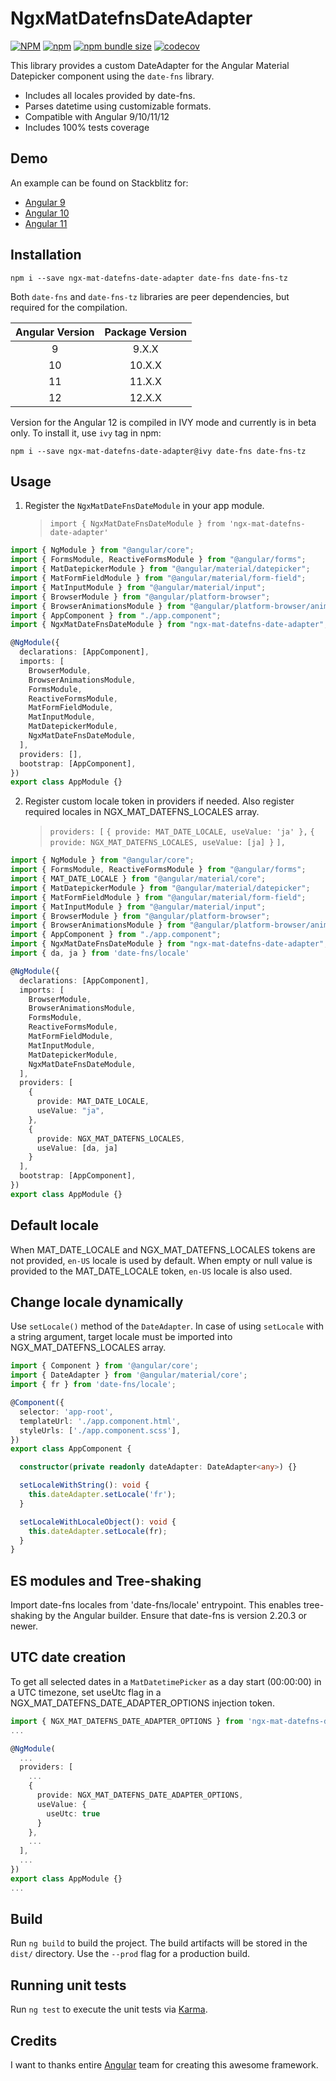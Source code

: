 # NgxMatDatefnsDateAdapter

[![NPM](https://img.shields.io/npm/l/ngx-mat-datefns-date-adapter)](https://github.com/sapozhnikovay/ngx-mat-datefns-date-adapter/blob/master/LICENSE)
[![npm](https://img.shields.io/npm/v/ngx-mat-datefns-date-adapter)](https://www.npmjs.com/package/ngx-mat-datefns-date-adapter)
[![npm bundle size](https://img.shields.io/bundlephobia/min/ngx-mat-datefns-date-adapter)](https://bundlephobia.com/result?p=ngx-mat-datefns-date-adapter)
[![codecov](https://codecov.io/gh/sapozhnikovay/ngx-mat-datefns-date-adapter/branch/master/graph/badge.svg)](https://codecov.io/gh/sapozhnikovay/ngx-mat-datefns-date-adapter)

This library provides a custom DateAdapter for the Angular Material Datepicker component using the `date-fns` library.

- Includes all locales provided by date-fns.
- Parses datetime using customizable formats.
- Compatible with Angular 9/10/11/12
- Includes 100% tests coverage

## Demo

An example can be found on Stackblitz for:
- [Angular 9](https://stackblitz.com/edit/angular-ngx-mat-datefns-date-adapter)
- [Angular 10](https://stackblitz.com/edit/angular-ngx-mat-datefns-date-adapter-a10)
- [Angular 11](https://stackblitz.com/edit/angular-ngx-mat-datefns-date-adapter-a11)

## Installation

`npm i --save ngx-mat-datefns-date-adapter date-fns date-fns-tz`

Both `date-fns` and `date-fns-tz` libraries are peer dependencies, but required for the compilation.

| Angular Version | Package Version |
| :-------------: | :-------------: |
|        9        |      9.X.X      |
|       10        |     10.X.X      |
|       11        |     11.X.X      |
|       12        |     12.X.X      |

Version for the Angular 12 is compiled in IVY mode and currently is in beta only.
To install it, use `ivy` tag in npm:

`npm i --save ngx-mat-datefns-date-adapter@ivy date-fns date-fns-tz`

## Usage

1. Register the `NgxMatDateFnsDateModule` in your app module.
   > `import { NgxMatDateFnsDateModule } from 'ngx-mat-datefns-date-adapter'`

```typescript
import { NgModule } from "@angular/core";
import { FormsModule, ReactiveFormsModule } from "@angular/forms";
import { MatDatepickerModule } from "@angular/material/datepicker";
import { MatFormFieldModule } from "@angular/material/form-field";
import { MatInputModule } from "@angular/material/input";
import { BrowserModule } from "@angular/platform-browser";
import { BrowserAnimationsModule } from "@angular/platform-browser/animations";
import { AppComponent } from "./app.component";
import { NgxMatDateFnsDateModule } from "ngx-mat-datefns-date-adapter";

@NgModule({
  declarations: [AppComponent],
  imports: [
    BrowserModule,
    BrowserAnimationsModule,
    FormsModule,
    ReactiveFormsModule,
    MatFormFieldModule,
    MatInputModule,
    MatDatepickerModule,
    NgxMatDateFnsDateModule,
  ],
  providers: [],
  bootstrap: [AppComponent],
})
export class AppModule {}
```

2. Register custom locale token in providers if needed. Also register required locales in NGX_MAT_DATEFNS_LOCALES array.
   > `providers: [`
   > `{ provide: MAT_DATE_LOCALE, useValue: 'ja' },`
   > `{ provide: NGX_MAT_DATEFNS_LOCALES, useValue: [ja] }`
   > `],`

```typescript
import { NgModule } from "@angular/core";
import { FormsModule, ReactiveFormsModule } from "@angular/forms";
import { MAT_DATE_LOCALE } from "@angular/material/core";
import { MatDatepickerModule } from "@angular/material/datepicker";
import { MatFormFieldModule } from "@angular/material/form-field";
import { MatInputModule } from "@angular/material/input";
import { BrowserModule } from "@angular/platform-browser";
import { BrowserAnimationsModule } from "@angular/platform-browser/animations";
import { AppComponent } from "./app.component";
import { NgxMatDateFnsDateModule } from "ngx-mat-datefns-date-adapter";
import { da, ja } from 'date-fns/locale'

@NgModule({
  declarations: [AppComponent],
  imports: [
    BrowserModule,
    BrowserAnimationsModule,
    FormsModule,
    ReactiveFormsModule,
    MatFormFieldModule,
    MatInputModule,
    MatDatepickerModule,
    NgxMatDateFnsDateModule,
  ],
  providers: [
    {
      provide: MAT_DATE_LOCALE,
      useValue: "ja",
    },
    {
      provide: NGX_MAT_DATEFNS_LOCALES,
      useValue: [da, ja]
    }
  ],
  bootstrap: [AppComponent],
})
export class AppModule {}
```

## Default locale

When MAT_DATE_LOCALE and NGX_MAT_DATEFNS_LOCALES tokens are not provided, `en-US` locale is used by default. When empty or null value is provided to the MAT_DATE_LOCALE token, `en-US` locale is also used.

## Change locale dynamically

Use `setLocale()` method of the `DateAdapter`.
In case of using `setLocale` with a string argument, target locale must be imported into NGX_MAT_DATEFNS_LOCALES array.

```typescript
import { Component } from '@angular/core';
import { DateAdapter } from '@angular/material/core';
import { fr } from 'date-fns/locale';

@Component({
  selector: 'app-root',
  templateUrl: './app.component.html',
  styleUrls: ['./app.component.scss'],
})
export class AppComponent {

  constructor(private readonly dateAdapter: DateAdapter<any>) {}

  setLocaleWithString(): void {
    this.dateAdapter.setLocale('fr');
  }

  setLocaleWithLocaleObject(): void {
    this.dateAdapter.setLocale(fr);
  }
}
```

## ES modules and Tree-shaking

Import date-fns locales from 'date-fns/locale' entrypoint. This enables tree-shaking by the Angular builder. Ensure that date-fns is version 2.20.3 or newer.

## UTC date creation

To get all selected dates in a `MatDatetimePicker` as a day start (00:00:00) in a UTC timezone, set useUtc flag in a NGX_MAT_DATEFNS_DATE_ADAPTER_OPTIONS injection token.

```typescript
import { NGX_MAT_DATEFNS_DATE_ADAPTER_OPTIONS } from 'ngx-mat-datefns-date-adapter';
...

@NgModule(
  ...
  providers: [
    ...
    {
      provide: NGX_MAT_DATEFNS_DATE_ADAPTER_OPTIONS,
      useValue: {
        useUtc: true
      }
    },
    ...
  ],
  ...
})
export class AppModule {}
...


```

## Build

Run `ng build` to build the project. The build artifacts will be stored in the `dist/` directory. Use the `--prod` flag for a production build.

## Running unit tests

Run `ng test` to execute the unit tests via [Karma](https://karma-runner.github.io).

## Credits

I want to thanks entire [Angular](https://angular.io) team for creating this awesome framework.
